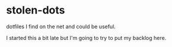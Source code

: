 # stolen-dots
dotfiles I find on the net and could be useful.


I started this a bit late but I'm going to try to put my backlog here.
